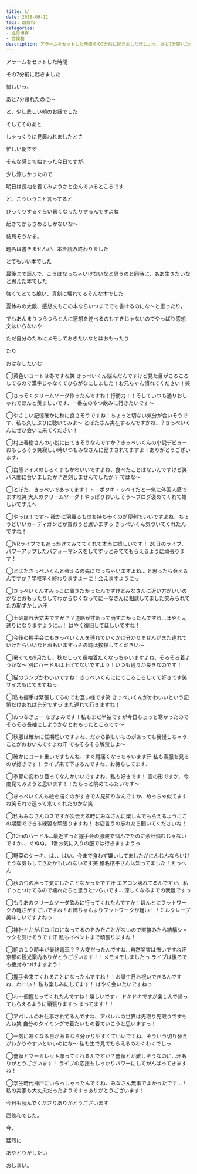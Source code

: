 ```yaml
---
title: ピ
date: 2018-09-11
tags: 西條和
categories: 
- 成员博客
- 西條和
description: アラームをセットした時間その7分前に起きました惜しいっ、あと7分寝れたのに〜と、少し悲しい朝のお話でしたそしてそのあと...
---
```












アラームをセットした時間













その7分前に起きました











惜しいっ、








あと7分寝れたのに〜












と、少し悲しい朝のお話でした











そしてそのあと














しゃっくりに見舞われましたとさ














忙しい朝です















そんな感じで始まった今日ですが、












少し涼しかったので














明日は長袖を着てみようかと企んでいるところです
















と、こういうこと言ってると









びっくりするぐらい暑くなったりするんですよね















起きてからきめるしかないな〜














結局そうなる。













題名は書きませんが、本を読み終わりました











とてもいい本でした












最後まで読んで、こうはなっちゃいけないなと思うのと同時に、ああ生きたいなと思えた本でした










強くてとても脆い、真剣に壊れてるそんな本でした















夏休みの大敵、感想文もこの本ならいつまででも書けるのにな〜と思ったり。














でもあんまりつらつらと人に感想を述べるのもすきじゃないのでやっぱり感想文はいらないや


















ただ自分のためにメモしておきたいなとはおもったり











たり






















おはなしたいむ





◯黄色いコートは冬ですね笑
きっぺいくん悩んだんですけど見た目がころころしてるので漢字じゃなくてひらがなにしました！お兄ちゃん慣れてください！笑





◯さっそくクリームソーダ作ったんですね！行動力！！そしていつも通りおしゃれでほんと羨ましいです、一番左のやつ飲みに行きたいです〜






◯やさしい記憶確かに秋に良さそうですね！ちょっと切ない気分が合いそうです、私も久しぶりに聴いてみよ〜
とぼたさん実在するんですかね…？きっぺいくんにぜひ会いに来てください！






◯村上春樹さんの小説に出てきそうなんですか？きっぺいくんの小説デビューおもしろそう笑寂しい時いつもみなさんに励まされてますよ！ありがとうございます♩







◯白熊アイスのしろくまもかわいいですよね、食べたことはないんですけど笑
バス間に合いましたか？遅刻しませんでしたか？
ではな〜







◯とぼた、きっぺいであってます！ト・ボタキ・ッペイだと一気に外国人感でますね笑
大人のクリームソーダ！やっぱりおいしそう〜ブログ褒めてくれて嬉しいですえへ






◯やっほ！です〜
確かに羽織るものを持ち歩くのが便利でいいですよね、ちょうどいいカーディガンとか買おうと思いますっ
きっぺいくん気づいてくれたんですね！






◯VRライブでも追っかけてみててくれて本当に嬉しいです！
20日のライブ、パワーアップしたパフォーマンスをしてずっとみててもらえるように頑張ります！





◯とぼたきっぺいくんと会えるの先になっちゃいますよね…
と思ったら会えるんですか？学校早く終わりますよーに！会えますようにっ






◯きっぺいくんすみっこに置きたかったんですけどみなさんに近い方がいいのかなとおもったりしてわからなくなってにーなさんに相談してました笑みられてたの恥ずかしい汗





◯土砂崩れ大丈夫ですか？？道路が寸断って雨すごかったんですね…はやく元通りになりますように…！
はやく復旧してほしいですね！





◯今後の握手会にもきっぺいくんを連れていくかは分かりませんがまた連れていけたらいいなとおもいますっその時は挨拶してください〜






◯暑くても9月だし、秋だしって長袖着たくなっちゃいますよね、そろそろ着ようかな〜
別にハードルは上げてないですよう！いつも通りが良きなのです！





◯猫のランプかわいいですね！きっぺいくんににてころころしてて好きです笑
サイズもにてますねっ





◯私も握手は緊張してるのでお互い様です笑
きっぺいくんがかわいいという記憶だけあれば充分ですっ
また連れて行きますね！






◯おつなぎょー
なぎょみです！私もまだ半袖ですが今日ちょっと寒かったのでそろそろ長袖にしようかなとおもったところです〜






◯秋服は確かに任期短いですよね、だから欲しいものがあっても我慢しちゃうことがおおいんですよね汗
でもそろそろ解禁しよ〜






◯確かにコート重いですもんね、すぐ肩痛くなっちゃいます汗
私も春服を見るのが好きです！
ライブ来て下さるんですね、お待ちしてます♩






◯季節の変わり目ってなんかいいですよね、私も好きです！
雲の形ですか、今度見てみようと思います！！だらっと眺めてみたいです〜







◯きっぺいくんも絵を描くのがすきで人見知りなんですか、めっちゃ似てますね笑それで送って来てくれたのかな笑





◯私もみなさんロスですが次会える時にみなさんに楽しんでもらえるようにこの期間でできる練習を頑張りますね！
お店言うの忘れたら聞いてくださいね！





◯10mのハードル…最近ずっと握手会の服装で悩んでたのに余計悩むじゃないですか、、ぐぬぬ。
1番お気に入りの服では行きますようっ





◯野菜のケーキ、は、、はい。今まで食わず嫌いしてましたがにんじんならいけそうな気もしてきたかもしれないです笑
椎名桔平さんは知ってました！えっへん





◯秋の虫の声って気にしたことなかったです汗
エアコン壊れてるんですか、私ずっとつけてるので壊れたらと思うとつらいです…
涼しくなるまでの我慢ですっ







◯もうあのクリームソーダ飲みに行ってくれたんですか！ほんとにフットワークの軽さがすごいですね！お姉ちゃんよりフットワークが軽い！！ミルクレープ美味しいですよねっ







◯神社とかがボロボロになってるのをみたことがないので直接みたら結構ショックを受けそうです汗
私もイベントまで頑張りますね！






◯朝の１０時半が最終電車？？大変だったんですね…自然災害は怖いですね汗
京都の観光案内ありがとうございます！！メモメモしましたっ
ライブは後ろでも絶対みつけますよう！






◯握手会来てくれることになったんですね！！お誕生日お祝いできるんですね、わーい！
私も楽しみにしてます！
はやく会いたいですねっ







◯わ〜個握とってくれたんですね！嬉しいです♩
ドキドキですが楽しんで帰ってもらえるように頑張りますっ
まってます！！







◯アパレルのお仕事されてるんですね、アパレルの世界は先取り先取りですもんね笑
自分のタイミングで着たいもの着ていこうと思いますっ！






◯一気に寒くなる日があるなら分かりやすくていいですね、そういう切り替えがわかりやすいといいのにな〜
私も生で見てもらえるのわくわくでしっ






◯薔薇とマーガレット彫ってくれるんですか？薔薇とか難しそうなのに…汗ありがとうございます！
ライブの応援もしっかりパワーにしてがんばってきますね！





◯学生時代神戸にいらっしゃったんですね、みなさん無事でよかったです…！
私の実家も大丈夫だったようですっありがとうございます！
















今日も読んでくださりありがとうございます











西條和でした。





今、











猛烈に




















あやとりがしたい









おしまい。



